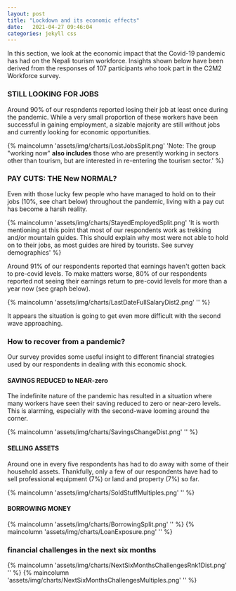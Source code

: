 ```yaml
---
layout: post
title: "Lockdown and its economic effects"
date:   2021-04-27 09:46:04
categories: jekyll css
---
```


In this section, we look at the economic impact that the Covid-19 pandemic has had on the Nepali tourism workforce. Insights shown below have been derived from the responses of 107 participants who took part in the C2M2 Workforce survey.

### STILL LOOKING FOR JOBS
Around 90% of our respndents reported losing their job at least once during the pandemic. While a very small proportion of these workers have been successful in gaining employment, a sizable majority are still without jobs and currently looking for economic opportunities.

{% maincolumn 'assets/img/charts/LostJobsSplit.png' 'Note: The group "working now" **also includes** those who are presently working in sectors other than tourism, but are interested in re-entering the tourism sector.' %}

### PAY CUTS: THE New NORMAL?
Even with those lucky few people who have managed to hold on to their jobs (10%, see chart below) throughout the pandemic, living with a pay cut has become a harsh reality.

{% maincolumn 'assets/img/charts/StayedEmployedSplit.png' 'It is worth mentioning at this point that most of our respondents work as trekking and/or mountain guides. This should explain why most were not able to hold on to their jobs, as most guides are hired by tourists. See <a>survey demographics</a>' %}


Around 91% of our respondents reported that earnings haven't gotten back to pre-covid levels. To make matters worse, 80% of our respondents reported not seeing their earnings return to pre-covid levels for more than a year now (see graph below).

{% maincolumn 'assets/img/charts/LastDateFullSalaryDist2.png' '' %}

It appears the situation is going to get even more difficult with the second wave approaching.


### How to recover from a pandemic?

Our survey provides some useful insight to different financial strategies used by our respondents in dealing with this economic shock. 


#### SAVINGS REDUCED to NEAR-zero

The indefinite nature of the pandemic has resulted in a situation where many workers have seen their saving reduced to zero or near-zero levels. This is alarming, especially with the second-wave looming around the corner. 

{% maincolumn 'assets/img/charts/SavingsChangeDist.png' '' %}



#### SELLING ASSETS

Around one in every five respondents has had to do away with some of their household assets. Thankfully, only a few of our respondents have had to sell professional equipment (7%) or land and property (7%) so far.

{% maincolumn 'assets/img/charts/SoldStuffMultiples.png' '' %}


#### BORROWING MONEY



{% maincolumn 'assets/img/charts/BorrowingSplit.png' '' %}
{% maincolumn 'assets/img/charts/LoanExposure.png' '' %}



### financial challenges in the next six months

{% maincolumn 'assets/img/charts/NextSixMonthsChallengesRnk1Dist.png' '' %}
{% maincolumn 'assets/img/charts/NextSixMonthsChallengesMultiples.png' '' %}
